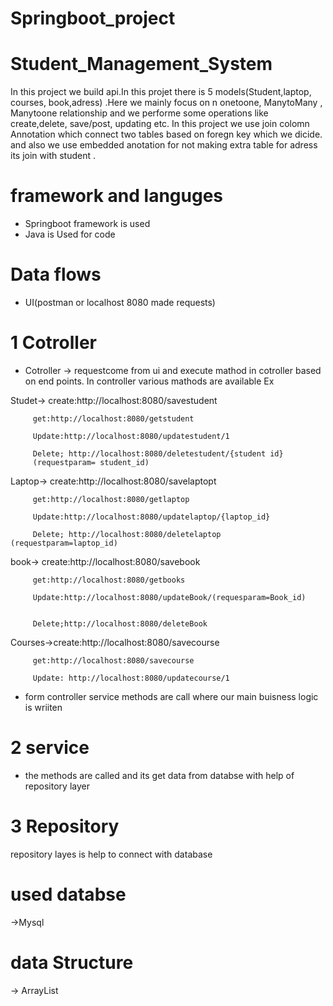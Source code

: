 # Springboot_project

# Student_Management_System

In this project we build api.In  this projet there is 5 models(Student,laptop, courses, book,adress) .Here we mainly focus on n onetoone, ManytoMany , Manytoone relationship and we performe some operations like create,delete, save/post, updating etc. In this project we use join colomn Annotation which connect two tables based on foregn key which we dicide. and also we use embedded anotation for not making extra table for adress its join with student .

# framework and languges
* Springboot framework is used
* Java is Used for code

# Data flows

* UI(postman or localhost 8080 made requests)

# 1 Cotroller
* Cotroller -> requestcome from ui and  execute mathod in cotroller based on end points. In controller various mathods are available Ex

Studet-> create:http://localhost:8080/savestudent

         get:http://localhost:8080/getstudent

         Update:http://localhost:8080/updatestudent/1

         Delete; http://localhost:8080/deletestudent/{student id} 
         (requestparam= student_id)


 Laptop-> create:http://localhost:8080/savelaptopt

         get:http://localhost:8080/getlaptop

         Update:http://localhost:8080/updatelaptop/{laptop_id}

         Delete; http://localhost:8080/deletelaptop (requestparam=laptop_id)

book-> create:http://localhost:8080/savebook

         get:http://localhost:8080/getbooks

         Update:http://localhost:8080/updateBook/(requesparam=Book_id)


         Delete;http://localhost:8080/deleteBook  

Courses->create:http://localhost:8080/savecourse

         get:http://localhost:8080/savecourse
         
         Update: http://localhost:8080/updatecourse/1
         


* form controller service methods are call where our main buisness logic is wriiten

# 2 service

* the methods are called and its get data from databse with help of repository layer

# 3 Repository 
repository layes is help to connect with database 

# used databse
->Mysql

# data Structure
->  ArrayList


